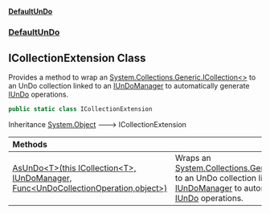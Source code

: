 #### [DefaultUnDo](DefaultUnDo.md 'DefaultUnDo')
### [DefaultUnDo](DefaultUnDo.md#DefaultUnDo 'DefaultUnDo')

## ICollectionExtension Class

Provides a method to wrap an [System.Collections.Generic.ICollection&lt;&gt;](https://docs.microsoft.com/en-us/dotnet/api/System.Collections.Generic.ICollection-1 'System.Collections.Generic.ICollection`1') to an UnDo collection linked to an [IUnDoManager](IUnDoManager.md 'DefaultUnDo.IUnDoManager') to automatically generate [IUnDo](IUnDo.md 'DefaultUnDo.IUnDo') operations.

```csharp
public static class ICollectionExtension
```

Inheritance [System.Object](https://docs.microsoft.com/en-us/dotnet/api/System.Object 'System.Object') &#129106; ICollectionExtension

| Methods | |
| :--- | :--- |
| [AsUnDo&lt;T&gt;(this ICollection&lt;T&gt;, IUnDoManager, Func&lt;UnDoCollectionOperation,object&gt;)](ICollectionExtension.AsUnDo_T_(thisICollection_T_,IUnDoManager,Func_UnDoCollectionOperation,object_).md 'DefaultUnDo.ICollectionExtension.AsUnDo<T>(this System.Collections.Generic.ICollection<T>, DefaultUnDo.IUnDoManager, System.Func<DefaultUnDo.UnDoCollectionOperation,object>)') | Wraps an [System.Collections.Generic.ICollection&lt;&gt;](https://docs.microsoft.com/en-us/dotnet/api/System.Collections.Generic.ICollection-1 'System.Collections.Generic.ICollection`1') to an UnDo collection linked to an [IUnDoManager](IUnDoManager.md 'DefaultUnDo.IUnDoManager') to automatically generate [IUnDo](IUnDo.md 'DefaultUnDo.IUnDo') operations. |
